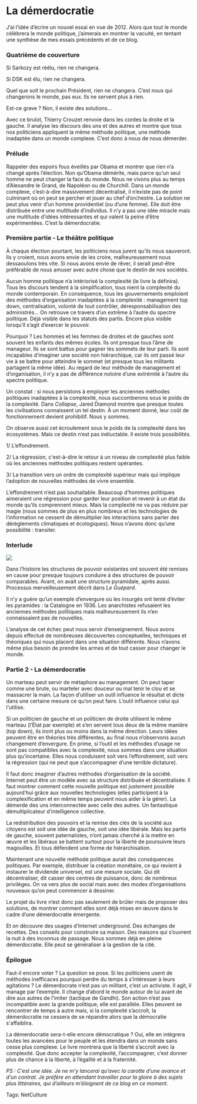 # La démerdocratie

J’ai l’idée d’écrire un nouvel essai en vue de 2012. Alors que tout le monde célèbrera le monde politique, j’aimerais en montrer la vacuité, en tentant une synthèse de mes essais précédents et de ce blog.<span id="more-20931"></span>

### Quatrième de couverture

Si Sarkozy est réélu, rien ne changera.

Si DSK est élu, rien ne changera.

Quel que soit le prochain Président, rien ne changera. C’est nous qui changerons le monde, pas eux. Ils ne servent plus à rien.

Est-ce grave ? Non, il existe des solutions…

Avec ce brulot, Thierry Crouzet renvoie dans les cordes la droite et la gauche. Il analyse les discours des uns et des autres et montre que tous nos politiciens appliquent la même méthode politique, une méthode inadaptée dans un monde complexe. C’est donc à nous de nous démerder.

### Prélude

Rappeler des espoirs fous éveillés par Obama et montrer que rien n’a changé après l’élection. Non qu’Obama démérite, mais parce qu’un seul homme ne peut changer la face du monde. Nous ne vivons plus au temps d’Alexandre le Grand, de Napoléon ou de Churchill. Dans un monde complexe, c’est-à-dire massivement décentralisé, il n’existe pas de point culminant où on peut se percher et jouer au chef d’orchestre. La solution ne peut plus venir d’un homme providentiel (ou d’une femme). Elle doit être distribuée entre une multitude d’individus. Il n’y a pas une idée miracle mais une multitude d’idées intéressantes et qui valent la peine d’être expérimentées. C’est la démerdocratie.

### Première partie - Le théâtre politique

À chaque élection pourtant, les politiciens nous jurent qu’ils nous sauveront. Ils y croient, nous avons envie de les croire, malheureusement nous dessaoulons très vite. Si nous avons envie de rêver, il serait peut-être préférable de nous amuser avec autre chose que le destin de nos sociétés.

Aucun homme politique n’a intériorisé la complexité (le livre la définira). Tous les discours tendent à la simplification, tous nient la complexité du monde contemporain. En conséquence, tous les gouvernements emploient des méthodes d’organisation inadaptées à la complexité : management top down, centralisation, volonté de tout contrôler, déresponsabilisation des administrés… On retrouve ce travers d’un extrême à l’autre du spectre politique. Déjà visible dans les statuts des partis. Encore plus visible lorsqu’il s’agit d’exercer le pouvoir.

Pourquoi ? Les hommes et les femmes de droites et de gauches sont souvent les enfants des mêmes écoles. Ils ont presque tous l’âme de manageur. Ils se sont battus pour gagner les sommets de leur parti. Ils sont incapables d’imaginer une société non hiérarchique, car ils ont passé leur vie à se battre pour atteindre le sommet (et presque tous les militants partagent la même idée). Au regard de leur méthode de management et d’organisation, il n’y a pas de différence notoire d’une extrémité à l’autre du spectre politique.

Un constat : si nous persistons à employer les anciennes méthodes politiques inadaptées à la complexité, nous succomberons sous le poids de la complexité. Dans *Collapse*, Jared Diamond montre que presque toutes les civilisations connaissent un tel destin. À un moment donné, leur coût de fonctionnement devient prohibitif. Nous y sommes.

On observe aussi cet écroulement sous le poids de la complexité dans les écosystèmes. Mais ce destin n’est pas inéluctable. Il existe trois possibilités.

1/ L’effondrement.

2/ La régression, c'est-à-dire le retour à un niveau de complexité plus faible où les anciennes méthodes politiques restent opérantes.

3/ La transition vers un ordre de complexité supérieur mais qui implique l’adoption de nouvelles méthodes de vivre ensemble.

L’effondrement n’est pas souhaitable. Beaucoup d’hommes politiques aimeraient une régression pour garder leur position et revenir à un état du monde qu’ils comprennent mieux. Mais la complexité ne va pas réduire par magie (nous sommes de plus en plus nombreux et les technologies de l’information ne cessent de démultiplier les interactions sans parler des dérèglements climatiques et écologiques). Nous n’avons donc qu’une possibilité : transiter.

### Interlude

![](http://blog.tcrouzet.comhttps://tcrouzet.com/images_tc/2011/01/2087369666_569a2afd8a1-450x337.jpg)

Dans l’histoire les structures de pouvoir existantes ont souvent été remises en cause pour presque toujours conduire à des structures de pouvoir comparables. Avant, on avait une structure pyramidale, après aussi. Processus merveilleusement décrit dans *Le Guépard*.

Il n’y a guère qu’un exemple d’envergure où les insurgés ont tenté d’éviter les pyramides : la Catalogne en 1936. Les anarchistes refusaient les anciennes méthodes politiques mais malheureusement ils n’en connaissaient pas de nouvelles.

L’analyse de cet échec peut nous servir d’enseignement. Nous avons depuis effectué de nombreuses découvertes conceptuelles, techniques et théoriques qui nous placent dans une situation différente. Nous n’avons même plus besoin de prendre les armes et de tout casser pour changer le monde.

### Partie 2 - La démerdocratie

Un marteau peut servir de métaphore au management. On peut taper comme une brute, ou marteler avec douceur ou mal tenir le clou et se massacrer la main. La façon d’utiliser un outil influence le résultat et dicte dans une certaine mesure ce qu’on peut faire. L’outil influence celui qui l'utilise.

Si un politicien de gauche et un politicien de droite utilisent le même marteau (l’État par exemple) et s’en servent tous deux de la même manière (top down), ils iront plus ou moins dans la même direction. Leurs idées peuvent être en théories très différentes, au final nous n’observons aucun changement d’envergure. En prime, si l’outil et les méthodes d’usage ne sont pas compatibles avec la complexité, nous sommes dans une situation plus qu’incertaine. Elles nous conduisent soit vers l’effondrement, soit vers la régression (qui ne peut que s’accompagner d’une terrible dictature).

Il faut donc imaginer d’autres méthodes d’organisation de la société. Internet peut être un modèle avec sa structure distribuée et décentralisée. Il faut montrer comment cette nouvelle politique est justement possible aujourd’hui grâce aux nouvelles technologies (elles participent à la complexification et en même temps peuvent nous aider à la gérer). La démerde des uns interconnectée avec celle des autres. Un fantastique démultiplicateur d’intelligence collective.

La redistribution des pouvoirs et la remise des clés de la société aux citoyens est soit une idée de gauche, soit une idée libérale. Mais les partis de gauche, souvent paternalistes, n’ont jamais cherché à la mettre en œuvre et les libéraux se battent surtout pour la liberté de poursuivre leurs magouilles. Et tous défendent une forme de hiérarchisation.

Maintenant une nouvelle méthode politique aurait des conséquences politiques. Par exemple, distribuer la création monétaire, ce qui revient à instaurer le dividende universel, est une mesure sociale. Qui dit décentraliser, dit casser des centres de puissance, donc de nombreux privilèges. On va vers plus de social mais avec des modes d’organisations nouveaux qu’on peut commencer à dessiner.

Le projet du livre n’est donc pas seulement de brûler mais de proposer des solutions, de montrer comment elles sont déjà mises en œuvre dans le cadre d’une démerdocratie émergente.

Et on découvre des usages d’Internet underground. Des échanges de recettes. Des conseils pour construire sa maison. Des maisons qui s’ouvrent la nuit à des inconnus de passage. Nous sommes déjà en pleine démerdocratie. Elle peut se généraliser à la gestion de la cité.

### Épilogue

Faut-il encore voter ? La question se pose. Si les politiciens usent de méthodes inefficaces pourquoi perdre du temps à s’intéresser à leurs agitations ? Le démerdocrate n’est pas un militant, c’est un activiste. Il agit, il manage par l’exemple. Il change d’abord le monde autour de lui avant de dire aux autres de l’imiter (tactique de Gandhi). Son action n’est pas incompatible avec la grande politique, elle est parallèle. Elles peuvent se rencontrer de temps à autre mais, si la complexité s’accroît, la démerdocratie ne cessera de se répandre alors que la démocratie s'affaiblira.

La démerdocratie sera-t-elle encore démocratique ? Oui, elle en intègrera toutes les avancées pour le peuple et les étendra dans un monde sans cesse plus complexe. Le livre montrera que la liberté s’accroît avec la complexité. Que donc accepter la complexité, l’accompagner, c’est donner plus de chance à la liberté, à l’égalité et à la fraternité.

*PS : C’est une idée. Je ne m’y lancerai qu’avec la carotte d’une avance et d’un contrat. Je préfère en attendant travailler pour la gloire à des sujets plus littéraires, qui d’ailleurs m’éloignent de ce blog en ce moment.*

Tags: NetCulture